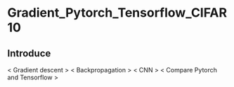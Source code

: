 # Gradient_Pytorch_Tensorflow_CIFAR10
## Introduce 

< Gradient descent >
< Backpropagation >
< CNN >
< Compare Pytorch and Tensorflow >
